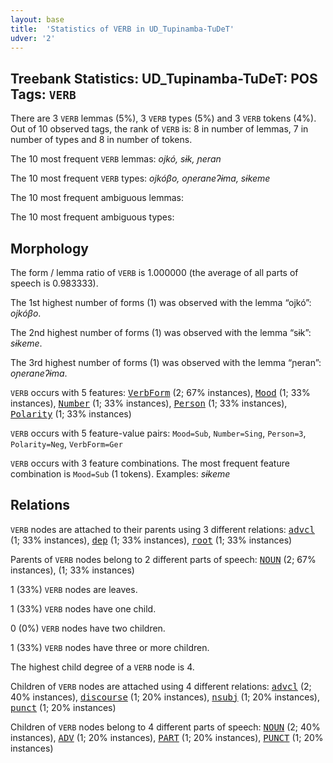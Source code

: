 ```yaml
---
layout: base
title:  'Statistics of VERB in UD_Tupinamba-TuDeT'
udver: '2'
---
```


## Treebank Statistics: UD_Tupinamba-TuDeT: POS Tags: `VERB`

There are 3 `VERB` lemmas (5%), 3 `VERB` types (5%) and 3 `VERB` tokens (4%).
Out of 10 observed tags, the rank of `VERB` is: 8 in number of lemmas, 7 in number of types and 8 in number of tokens.

The 10 most frequent `VERB` lemmas: <em>ojkó, sɨk, ɲeran</em>

The 10 most frequent `VERB` types:  <em>ojkóβo, oɲeraneʔɨma, sɨkeme</em>

The 10 most frequent ambiguous lemmas: 

The 10 most frequent ambiguous types:  



## Morphology

The form / lemma ratio of `VERB` is 1.000000 (the average of all parts of speech is 0.983333).

The 1st highest number of forms (1) was observed with the lemma “ojkó”: <em>ojkóβo</em>.

The 2nd highest number of forms (1) was observed with the lemma “sɨk”: <em>sɨkeme</em>.

The 3rd highest number of forms (1) was observed with the lemma “ɲeran”: <em>oɲeraneʔɨma</em>.

`VERB` occurs with 5 features: <tt><a href="tpn_tudet-feat-VerbForm.html">VerbForm</a></tt> (2; 67% instances), <tt><a href="tpn_tudet-feat-Mood.html">Mood</a></tt> (1; 33% instances), <tt><a href="tpn_tudet-feat-Number.html">Number</a></tt> (1; 33% instances), <tt><a href="tpn_tudet-feat-Person.html">Person</a></tt> (1; 33% instances), <tt><a href="tpn_tudet-feat-Polarity.html">Polarity</a></tt> (1; 33% instances)

`VERB` occurs with 5 feature-value pairs: `Mood=Sub`, `Number=Sing`, `Person=3`, `Polarity=Neg`, `VerbForm=Ger`

`VERB` occurs with 3 feature combinations.
The most frequent feature combination is `Mood=Sub` (1 tokens).
Examples: <em>sɨkeme</em>


## Relations

`VERB` nodes are attached to their parents using 3 different relations: <tt><a href="tpn_tudet-dep-advcl.html">advcl</a></tt> (1; 33% instances), <tt><a href="tpn_tudet-dep-dep.html">dep</a></tt> (1; 33% instances), <tt><a href="tpn_tudet-dep-root.html">root</a></tt> (1; 33% instances)

Parents of `VERB` nodes belong to 2 different parts of speech: <tt><a href="tpn_tudet-pos-NOUN.html">NOUN</a></tt> (2; 67% instances),  (1; 33% instances)

1 (33%) `VERB` nodes are leaves.

1 (33%) `VERB` nodes have one child.

0 (0%) `VERB` nodes have two children.

1 (33%) `VERB` nodes have three or more children.

The highest child degree of a `VERB` node is 4.

Children of `VERB` nodes are attached using 4 different relations: <tt><a href="tpn_tudet-dep-advcl.html">advcl</a></tt> (2; 40% instances), <tt><a href="tpn_tudet-dep-discourse.html">discourse</a></tt> (1; 20% instances), <tt><a href="tpn_tudet-dep-nsubj.html">nsubj</a></tt> (1; 20% instances), <tt><a href="tpn_tudet-dep-punct.html">punct</a></tt> (1; 20% instances)

Children of `VERB` nodes belong to 4 different parts of speech: <tt><a href="tpn_tudet-pos-NOUN.html">NOUN</a></tt> (2; 40% instances), <tt><a href="tpn_tudet-pos-ADV.html">ADV</a></tt> (1; 20% instances), <tt><a href="tpn_tudet-pos-PART.html">PART</a></tt> (1; 20% instances), <tt><a href="tpn_tudet-pos-PUNCT.html">PUNCT</a></tt> (1; 20% instances)

